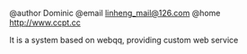@author Dominic
@email linheng_mail@126.com
@home http://www.ccpt.cc

It is a system based on webqq, providing custom web service
